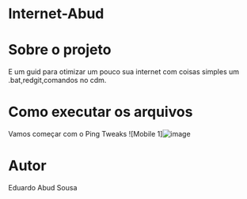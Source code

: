 # Internet-Abud

# Sobre o projeto
E um guid para otimizar um pouco sua internet com coisas simples um .bat,redgit,comandos no cdm.

# Como executar os arquivos

Vamos começar com o Ping Tweaks
![Mobile 1]![image](https://user-images.githubusercontent.com/82381207/132030490-822647fc-ae76-42d1-87ce-49e9ce0f993c.png)

# Autor

Eduardo Abud Sousa
